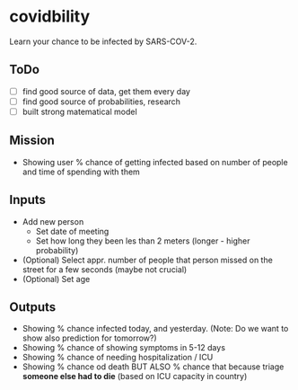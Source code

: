 # covidbility

Learn your chance to be infected by SARS-COV-2.

## ToDo
- [ ] find good source of data, get them every day
- [ ] find good source of probabilities, research
- [ ] built strong matematical model

## Mission
- Showing user % chance of getting infected based on number of people and time of spending with them

## Inputs
- Add new person
  - Set date of meeting
  - Set how long they been les than 2 meters (longer - higher probability)
- (Optional) Select appr. number of people that person missed on the street for a few seconds (maybe not crucial)
- (Optional) Set age

## Outputs
- Showing % chance infected today, and yesterday. (Note: Do we want to show also prediction for tomorrow?)
- Showing % chance  of showing symptoms in 5-12 days
- Showing % chance  of needing hospitalization / ICU
- Showing % chance  od death BUT ALSO % chance that because triage **someone else had to die** (based on ICU capacity in country)
